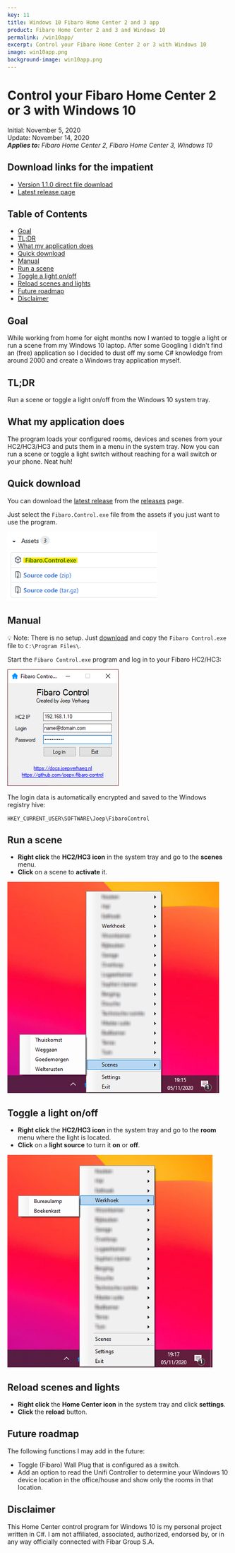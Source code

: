 ```yaml
---
key: 11
title: Windows 10 Fibaro Home Center 2 and 3 app
product: Fibaro Home Center 2 and 3 and Windows 10
permalink: /win10app/
excerpt: Control your Fibaro Home Center 2 or 3 with Windows 10
image: win10app.png
background-image: win10app.png
---
```


# Control your Fibaro Home Center 2 or 3 with Windows 10<!-- omit in toc -->

Initial: November 5, 2020  
Update: November 14, 2020   
_**Applies to:** Fibaro Home Center 2, Fibaro Home Center 3, Windows 10_

## Download links for the impatient<!-- omit in toc -->

* [Version 1.1.0 direct file download](https://github.com/joepv/fibaro-control/releases/download/v1.1.0.0/Fibaro.Control.exe) 
* [Latest release page](https://github.com/joepv/fibaro-control/releases)

## Table of Contents<!-- omit in toc -->
- [Goal](#goal)
- [TL;DR](#tldr)
- [What my application does](#what-my-application-does)
- [Quick download](#quick-download)
- [Manual](#manual)
- [Run a scene](#run-a-scene)
- [Toggle a light on/off](#toggle-a-light-onoff)
- [Reload scenes and lights](#reload-scenes-and-lights)
- [Future roadmap](#future-roadmap)
- [Disclaimer](#disclaimer)

## Goal

While working from home for eight months now I wanted to toggle a light or run a scene from my Windows 10 laptop. After some Googling I didn't find an (free) application so I decided to dust off my some C# knowledge from around 2000 and create a Windows tray application myself.

## TL;DR

Run a scene or toggle a light on/off from the Windows 10 system tray.

## What my application does

The program loads your configured rooms, devices and scenes from your HC2/HC3/HC3 and puts them in a menu in the system tray. Now you can run a scene or toggle a light switch without reaching for a wall switch or your phone. Neat huh!

## Quick download

You can download the [latest release](https://github.com/joepv/fibaro-control/releases/latest) from the [releases](https://github.com/joepv/fibaro-control/releases) page.

Just select the `Fibaro.Control.exe` file from the assets if you just want to use the program.

![Assets](https://raw.githubusercontent.com/joepv/fibaro-control/master/Documentation/Image004.png "Fibaro Control: Assets")
## Manual

💡 Note: There is no setup. Just [download](https://github.com/joepv/fibaro-control/releases/latest) and copy the `Fibaro Control.exe` file to `C:\Program Files\`.

Start the `Fibaro Control.exe` program and log in to your Fibaro HC2/HC3:

![Login Screen](https://raw.githubusercontent.com/joepv/fibaro-control/master/Documentation/Image001.png "Fibaro Control: Login Screen")

The login data is automatically encrypted and saved to the Windows registry hive:

```
HKEY_CURRENT_USER\SOFTWARE\Joep\FibaroControl
```

## Run a scene

* **Right click** the **HC2/HC3 icon** in the system tray and go to the **scenes** menu.
* **Click** on a scene to **activate** it.

![Run a Scene](https://raw.githubusercontent.com/joepv/fibaro-control/master/Documentation/Image002.png "Fibaro Control: Run a Scene")

## Toggle a light on/off

* **Right click** the **HC2/HC3 icon** in the system tray and go to the **room** menu where the light is located.
* **Click** on a **light source** to turn it **on** or **off**.

![Toggle a Light](https://raw.githubusercontent.com/joepv/fibaro-control/master/Documentation/Image003.png "Fibaro Control: Toggle a Light")

## Reload scenes and lights

* **Right click** the **Home Center icon** in the system tray and click **settings**.
* **Click** the **reload** button.

## Future roadmap

The following functions I may add in the future:

* Toggle (Fibaro) Wall Plug that is configured as a switch.
* Add an option to read the Unifi Controller to determine your Windows 10 device location in the office/house and show only the rooms in that location.

## Disclaimer

This Home Center control program for Windows 10 is my personal project written in C#. I am not affiliated, associated, authorized, endorsed by, or in any way officially connected with Fibar Group S.A.